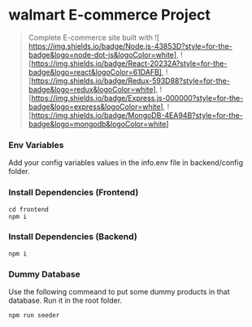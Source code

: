 # walmart E-commerce Project

> Complete E-commerce site built with ![	https://img.shields.io/badge/Node.js-43853D?style=for-the-badge&logo=node-dot-js&logoColor=white], ![https://img.shields.io/badge/React-20232A?style=for-the-badge&logo=react&logoColor=61DAFB], ![https://img.shields.io/badge/Redux-593D88?style=for-the-badge&logo=redux&logoColor=white], ![https://img.shields.io/badge/Express.js-000000?style=for-the-badge&logo=express&logoColor=white], ![https://img.shields.io/badge/MongoDB-4EA94B?style=for-the-badge&logo=mongodb&logoColor=white]


### Env Variables

Add your config variables values in the info.env file in backend/config folder.

### Install Dependencies (Frontend)

```
cd frontend
npm i
```

### Install Dependencies (Backend)

```
npm i
```

### Dummy Database

Use the following commeand to put some dummy products in that database.
Run it in the root folder.

```
npm run seeder
```
